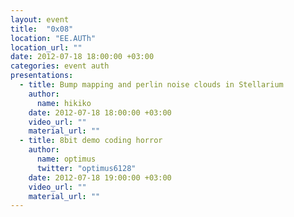 ```yaml
---
layout: event
title:  "0x08"
location: "EE.AUTh"
location_url: ""
date: 2012-07-18 18:00:00 +03:00
categories: event auth
presentations:
  - title: Bump mapping and perlin noise clouds in Stellarium
    author:
      name: hikiko
    date: 2012-07-18 18:00:00 +03:00
    video_url: ""
    material_url: ""
  - title: 8bit demo coding horror
    author:
      name: optimus
      twitter: "optimus6128"
    date: 2012-07-18 19:00:00 +03:00
    video_url: ""
    material_url: ""
---
```

